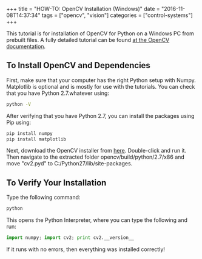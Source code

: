 +++
title = "HOW-TO: OpenCV Installation (Windows)"
date = "2016-11-08T14:37:34"
tags = ["opencv", "vision"]
categories = ["control-systems"]
+++

This tutorial is for installation of OpenCV for Python on a Windows PC from prebuilt files. A fully detailed tutorial can be found [at the OpenCV documentation](http://docs.opencv.org/3.0-beta/doc/py_tutorials/py_setup/py_setup_in_windows/py_setup_in_windows.html#install-opencv-python-in-windows).

## To Install OpenCV and Dependencies

First, make sure that your computer has the right Python setup with Numpy. Matplotlib is optional and is mostly for use with the tutorials. You can check that you have Python 2.7.whatever using:

```bash
python -V
```

After verifying that you have Python 2.7, you can install the packages using Pip using:

```bash
pip install numpy
pip install matplotlib
```

Next, download the OpenCV installer from [here](https://sourceforge.net/projects/opencvlibrary/?source=typ_redirect). Double-click and run it. Then navigate to the extracted folder opencv/build/python/2.7/x86 and move "cv2.pyd" to C:/Python27/lib/site-packages.

## To Verify Your Installation

Type the following command:

```bash
python
```

This opens the Python Interpreter, where you can type the following and run:

```python
import numpy; import cv2; print cv2.__version__
```

If it runs with no errors, then everything was installed correctly!